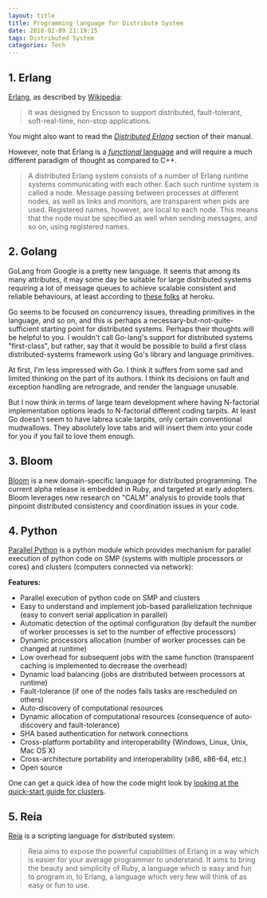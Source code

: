 ```yaml
---
layout: title
title: Programming language for Distribute System
date: 2018-02-09 21:19:15
tags: Distributed System
categories: Tech
---
```

## 1. Erlang
[Erlang][1], as described by [Wikipedia][2]:

> It was designed by Ericsson to support distributed, fault-tolerant, soft-real-time, non-stop applications.

You might also want to read the [*Distributed Erlang*][3] section of their manual.

However, note that Erlang is a [*functional* language][4] and will require a much different paradigm of thought as compared to C++.

> A distributed Erlang system consists of a number of Erlang runtime systems communicating with each other. Each such runtime system is called a node. Message passing between processes at different nodes, as well as links and monitors, are transparent when pids are used. Registered names, however, are local to each node. This means that the node must be specified as well when sending messages, and so on, using registered names.






## 2. Golang
GoLang from Google is a pretty new language. It seems that among its many attributes, it may some day be suitable for large distributed systems requiring a lot of message queues to achieve scalable consistent and reliable behaviours, at least according to [these folks][5] at heroku.

Go seems to be focused on concurrency issues, threading primitives in the language, and so on, and this is perhaps a necessary-but-not-quite-sufficient starting point for distributed systems. Perhaps their thoughts will be helpful to you. I wouldn't call Go-lang's support for distributed systems "first-class", but rather, say that it would be possible to build a first class distributed-systems framework using Go's library and language primitives.

At first, I'm less impressed with Go. I think it suffers from some sad and limited thinking on the part of its authors. I think its decisions on fault and exception handling are retrograde, and render the language unusable.

But I now think in terms of large team development where having N-factorial implementation options leads to N-factorial different coding tarpits. At least Go doesn't seem to have labrea scale tarpits, only certain conventional mudwallows. They absolutely love tabs and will insert them into your code for you if you fail to love them enough.

## 3. Bloom
[Bloom][6] is a new domain-specific language for distributed programming. The current alpha release is embedded in Ruby, and targeted at early adopters. Bloom leverages new research on "CALM" analysis to provide tools that pinpoint distributed consistency and coordination issues in your code.

## 4. Python
[Parallel Python][7] is a python module which provides mechanism for parallel execution of python code on SMP (systems with multiple processors or cores) and clusters (computers connected via network):

**Features:** 

 * Parallel execution of python code on SMP and clusters 
 * Easy to understand and implement job-based parallelization technique (easy to convert serial application in parallel)
 * Automatic detection of the optimal configuration (by default the number of worker processes is set to the number of effective processors)
 * Dynamic processors allocation (number of worker processes can be changed at runtime)
 * Low overhead for subsequent jobs with the same function (transparent caching is implemented to decrease the overhead)
 * Dynamic load balancing (jobs are distributed between processors at runtime)
 * Fault-tolerance (if one of the nodes fails tasks are rescheduled on others)
 * Auto-discovery of computational resources
 * Dynamic allocation of computational resources (consequence of auto-discovery and fault-tolerance) 
 * SHA based authentication for network connections
 * Cross-platform portability and interoperability (Windows, Linux, Unix, Mac OS X)
 * Cross-architecture portability and interoperability (x86, x86-64, etc.)
 * Open source

One can get a quick idea of how the code might look by [looking at the quick-start guide for clusters][8].

## 5. Reia
[Reia][9] is a scripting language for distributed system:

> Reia aims to expose the powerful
> capabilities of Erlang in a way which
> is easier for your average programmer
> to understand. It aims to bring the
> beauty and simplicity of Ruby, a
> language which is easy and fun to
> program in, to Erlang, a language
> which very few will think of as easy
> or fun to use.



  [1]: http://www.erlang.org/
  [2]: http://en.wikipedia.org/wiki/Erlang_%28programming_language%29
  [3]: http://www.erlang.org/doc/reference_manual/distributed.html
  [4]: http://en.wikipedia.org/wiki/Functional_programming
  [5]: http://blog.golang.org/2011/04/go-at-heroku.html
  [6]: http://bloom-lang.net/
  [7]: http://www.parallelpython.com/
  [8]: http://www.parallelpython.com/content/view/15/30/#QUICKCLUSTERS
  [9]: http://reia-lang.org/